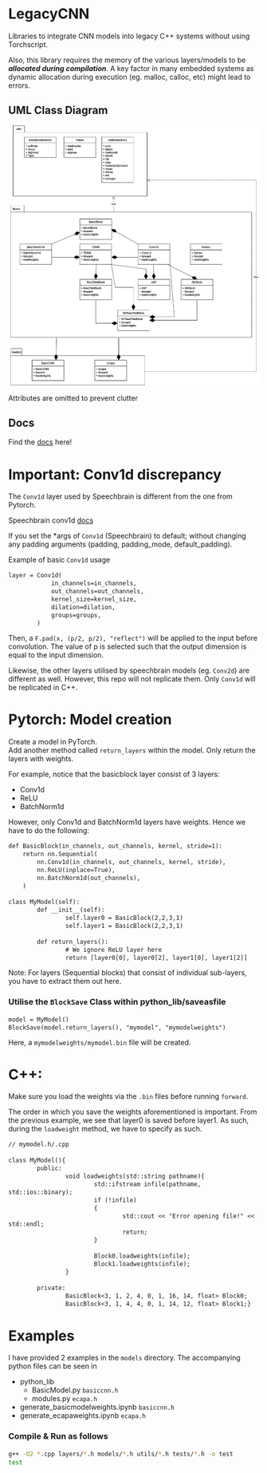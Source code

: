 # LegacyCNN

Libraries to integrate CNN models into legacy C++ systems without using Torchscript.

Also, this library requires the memory of the various layers/models to be **_allocated during compilation_**. A key factor in many embedded systems as dynamic allocation during execution (eg. malloc, calloc, etc) might lead to errors.

## UML Class Diagram

![umldiagiagram](imgs/UML%20Diagram.png)

Attributes are omitted to prevent clutter

## Docs

Find the [docs](https://thekopiman.github.io/LegacyCNN-docs/) here!

# Important: Conv1d discrepancy

The `Conv1d` layer used by Speechbrain is different from the one from Pytorch.

Speechbrain conv1d [docs](https://speechbrain.readthedocs.io/en/latest/_modules/speechbrain/nnet/CNN.html#Conv1d)

If you set the \*args of `Conv1d` (Speechbrain) to default; without changing any padding arguments (padding, padding_mode, default_padding).

Example of basic `Conv1d` usage

```
layer = Conv1d(
            in_channels=in_channels,
            out_channels=out_channels,
            kernel_size=kernel_size,
            dilation=dilation,
            groups=groups,
        )
```

Then, a `F.pad(x, (p/2, p/2), "reflect")` will be applied to the input before convolution. The value of p is selected such that the output dimension is equal to the input dimension.

Likewise, the other layers utilised by speechbrain models (eg. `Conv2d`) are different as well. However, this repo will not replicate them. Only `Conv1d` will be replicated in C++.

# Pytorch: Model creation

Create a model in PyTorch. \
Add another method called `return_layers` within the model.
Only return the layers with weights.

For example, notice that the basicblock layer consist of 3 layers:

- Conv1d
- ReLU
- BatchNorm1d

However, only Conv1d and BatchNorm1d layers have weights. Hence we have to do the following:

```
def BasicBlock(in_channels, out_channels, kernel, stride=1):
    return nn.Sequential(
        nn.Conv1d(in_channels, out_channels, kernel, stride),
        nn.ReLU(inplace=True),
        nn.BatchNorm1d(out_channels),
    )

class MyModel(self):
        def __init__(self):
                self.layer0 = BasicBlock(2,2,3,1)
                self.layer1 = BasicBlock(2,2,3,1)

        def return_layers():
                # We ignore ReLU layer here
                return [layer0[0], layer0[2], layer1[0], layer1[2]]
```

Note: For layers (Sequential blocks) that consist of individual sub-layers, you have to extract them out here.

### Utilise the `BlockSave` Class within python_lib/saveasfile

```
model = MyModel()
BlockSave(model.return_layers(), "mymodel", "mymodelweights")
```

Here, a `mymodelweights/mymodel.bin` file will be created.

# C++:

Make sure you load the weights via the `.bin` files before running `forward`.

The order in which you save the weights aforementioned is important. From the previous example, we see that layer0 is saved before layer1. As such, during the `loadweight` method, we have to specify as such.

```
// mymodel.h/.cpp

class MyModel(){
        public:
                void loadweights(std::string pathname){
                        std::ifstream infile(pathname, std::ios::binary);
                        if (!infile)
                        {
                                std::cout << "Error opening file!" << std::endl;
                                return;
                        }

                        Block0.loadweights(infile);
                        Block1.loadweights(infile);
                }

        private:
                BasicBlock<3, 1, 2, 4, 0, 1, 16, 14, float> Block0;
                BasicBlock<3, 1, 4, 4, 0, 1, 14, 12, float> Block1;}

```

# Examples

I have provided 2 examples in the `models` directory. The accompanying python files can be seen in

- python_lib
  - BasicModel.py `basiccnn.h`
  - modules.py `ecapa.h`
- generate_basicmodelweights.ipynb `basiccnn.h`
- generate_ecapaweights.ipynb `ecapa.h`

### Compile & Run as follows

```bash
g++ -O2 *.cpp layers/*.h models/*.h utils/*.h tests/*.h -o test
test
```
